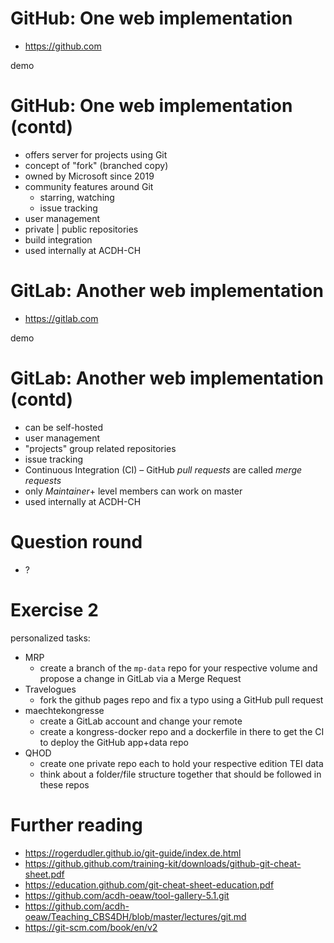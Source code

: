 
<!-- lesson02 -->

# GitHub: One web implementation

- https://github.com

demo

# GitHub: One web implementation (contd)

- offers server for projects using Git
- concept of "fork" (branched copy)
- owned by Microsoft since 2019
- community features around Git
  - starring, watching
  - issue tracking
- user management
- private | public repositories
- build integration
- used internally at ACDH-CH

# GitLab: Another web implementation

- https://gitlab.com

demo

# GitLab: Another web implementation (contd)

- can be self-hosted
- user management
- "projects" group related repositories
- issue tracking
- Continuous Integration (CI)
– GitHub *pull requests* are called *merge requests*
- only *Maintainer*+ level members can work on master
- used internally at ACDH-CH

# Question round

- ? 

# Exercise 2

personalized tasks: 

- MRP
  - create a branch of the `mp-data` repo for your respective volume and propose a change in GitLab via a Merge Request
- Travelogues
  - fork the github pages repo and fix a typo using a GitHub pull request 
- maechtekongresse
  - create a GitLab account and change your remote
  - create a kongress-docker repo and a dockerfile in there to get the CI to deploy the GitHub app+data repo
- QHOD
  - create one private repo each to hold your respective edition TEI data 
  - think about a folder/file structure together that should be followed in these repos

# Further reading

- https://rogerdudler.github.io/git-guide/index.de.html
- https://github.github.com/training-kit/downloads/github-git-cheat-sheet.pdf
- https://education.github.com/git-cheat-sheet-education.pdf
- https://github.com/acdh-oeaw/tool-gallery-5.1.git
- https://github.com/acdh-oeaw/Teaching_CBS4DH/blob/master/lectures/git.md
- https://git-scm.com/book/en/v2




